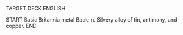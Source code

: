 TARGET DECK
ENGLISH

START
Basic
Britannia metal
Back: n. Silvery alloy of tin, antimony, and copper.
END
